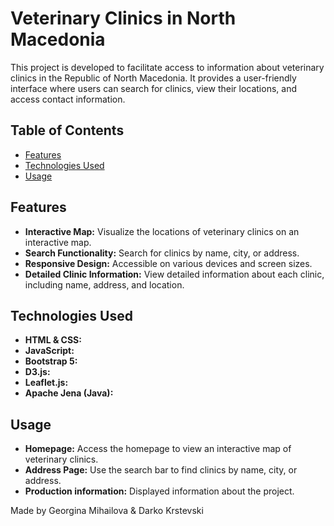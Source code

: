 # Veterinary Clinics in North Macedonia

This project is developed to facilitate access to information about veterinary clinics in the Republic of North Macedonia. It provides a user-friendly interface where users can search for clinics, view their locations, and access contact information.

## Table of Contents
- [Features](#features)
- [Technologies Used](#technologies-used)
- [Usage](#usage)


## Features
- **Interactive Map:** Visualize the locations of veterinary clinics on an interactive map.
- **Search Functionality:** Search for clinics by name, city, or address.
- **Responsive Design:** Accessible on various devices and screen sizes.
- **Detailed Clinic Information:** View detailed information about each clinic, including name, address, and location.

## Technologies Used
- **HTML & CSS:** 
- **JavaScript:** 
- **Bootstrap 5:** 
- **D3.js:**
- **Leaflet.js:** 
- **Apache Jena (Java):** 

## Usage
- **Homepage:** Access the homepage to view an interactive map of veterinary clinics.
- **Address Page:** Use the search bar to find clinics by name, city, or address.
- **Production information:** Displayed information about the project.



Made by Georgina Mihailova & Darko Krstevski
